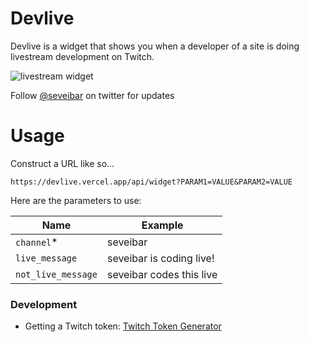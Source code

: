 # Devlive

Devlive is a widget that shows you when a developer of a site is doing livestream development on Twitch.

![livestream widget](https://media2.giphy.com/media/paTu5Y7AINLpMG5LKD/giphy.gif)

Follow [@seveibar](https://twitter.com/seveibar) on twitter for updates

# Usage

Construct a URL like so...

`https://devlive.vercel.app/api/widget?PARAM1=VALUE&PARAM2=VALUE`

Here are the parameters to use:

| Name               | Example                  |
| ------------------ | ------------------------ |
| `channel`\*        | seveibar                 |
| `live_message`     | seveibar is coding live! |
| `not_live_message` | seveibar codes this live |

### Development

- Getting a Twitch token: [Twitch Token Generator](https://twitchtokengenerator.com/?code=psosuokpq9q6imd6bc5mt5cg0b7v00&scope=chat_login&state=frontend%7CbG9lLzBjTE5lZzhzS3ZJKzRhSnJVUT09)
